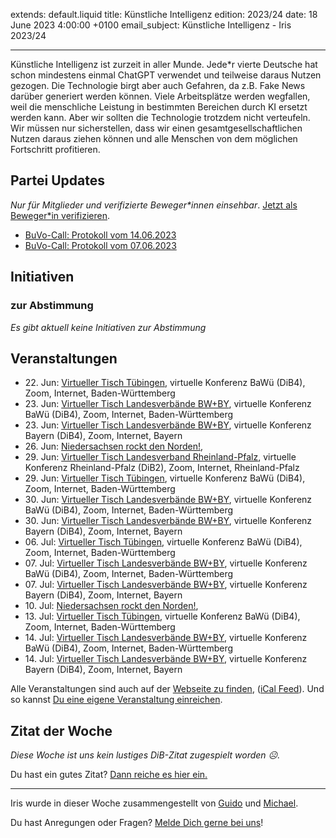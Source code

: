 
extends: default.liquid
title: Künstliche Intelligenz
edition: 2023/24
date: 18 June 2023 4:00:00 +0100
email_subject: Künstliche Intelligenz - Iris 2023/24

---
Künstliche Intelligenz ist zurzeit in aller Munde. Jede\*r vierte Deutsche hat schon mindestens einmal ChatGPT verwendet und teilweise daraus Nutzen gezogen. Die Technologie birgt aber auch Gefahren, da z.B. Fake News darüber generiert werden können. Viele Arbeitsplätze werden wegfallen, weil die menschliche Leistung in bestimmten Bereichen durch KI ersetzt werden kann. Aber wir sollten die Technologie trotzdem nicht verteufeln. Wir müssen nur sicherstellen, dass wir einen gesamtgesellschaftlichen Nutzen daraus ziehen können und alle Menschen von dem möglichen Fortschritt profitieren.


## Partei Updates

_Nur für Mitglieder und verifizierte Beweger\*innen einsehbar_. [Jetzt als Beweger\*in verifizieren](https://dib.de/bewegerin-werden/).

 - [BuVo-Call: Protokoll vom 14.06.2023](https://marktplatz.dib.de/t/buvo-call-protokoll-vom-14-06-2023/40046)
 - [BuVo-Call: Protokoll vom 07.06.2023](https://marktplatz.dib.de/t/buvo-call-protokoll-vom-07-06-2023/40041)

## Initiativen

### zur Abstimmung
_Es gibt aktuell keine Initiativen zur Abstimmung_

## Veranstaltungen

 - 22.&nbsp;Jun: [Virtueller Tisch Tübingen](https://dib.de/events/virtueller-tisch-tuebingen-2023-06-22/), virtuelle Konferenz BaWü (DiB4), Zoom, Internet, Baden-Württemberg
 - 23.&nbsp;Jun: [Virtueller Tisch Landesverbände BW+BY](https://dib.de/events/virtueller-tisch-landesverbaende-bwby-3-2023-06-23/), virtuelle Konferenz BaWü (DiB4), Zoom, Internet, Baden-Württemberg
 - 23.&nbsp;Jun: [Virtueller Tisch Landesverbände BW+BY](https://dib.de/events/virtueller-tisch-landesverbaende-bwby-2-2023-06-23/), virtuelle Konferenz Bayern (DiB4), Zoom, Internet, Bayern
 - 26.&nbsp;Jun: [Niedersachsen rockt den Norden!](https://dib.de/events/niedersachsen-call-2023-06-26/), 
 - 29.&nbsp;Jun: [Virtueller Tisch Landesverband Rheinland-Pfalz](https://dib.de/events/virtueller-tisch-landesverband-rheinland-pfalz-2023-06-29/), virtuelle Konferenz Rheinland-Pfalz (DiB2), Zoom, Internet, Rheinland-Pfalz
 - 29.&nbsp;Jun: [Virtueller Tisch Tübingen](https://dib.de/events/virtueller-tisch-tuebingen-2023-06-29/), virtuelle Konferenz BaWü (DiB4), Zoom, Internet, Baden-Württemberg
 - 30.&nbsp;Jun: [Virtueller Tisch Landesverbände BW+BY](https://dib.de/events/virtueller-tisch-landesverbaende-bwby-3-2023-06-30/), virtuelle Konferenz BaWü (DiB4), Zoom, Internet, Baden-Württemberg
 - 30.&nbsp;Jun: [Virtueller Tisch Landesverbände BW+BY](https://dib.de/events/virtueller-tisch-landesverbaende-bwby-2-2023-06-30/), virtuelle Konferenz Bayern (DiB4), Zoom, Internet, Bayern
 - 06.&nbsp;Jul: [Virtueller Tisch Tübingen](https://dib.de/events/virtueller-tisch-tuebingen-2023-07-06/), virtuelle Konferenz BaWü (DiB4), Zoom, Internet, Baden-Württemberg
 - 07.&nbsp;Jul: [Virtueller Tisch Landesverbände BW+BY](https://dib.de/events/virtueller-tisch-landesverbaende-bwby-3-2023-07-07/), virtuelle Konferenz BaWü (DiB4), Zoom, Internet, Baden-Württemberg
 - 07.&nbsp;Jul: [Virtueller Tisch Landesverbände BW+BY](https://dib.de/events/virtueller-tisch-landesverbaende-bwby-2-2023-07-07/), virtuelle Konferenz Bayern (DiB4), Zoom, Internet, Bayern
 - 10.&nbsp;Jul: [Niedersachsen rockt den Norden!](https://dib.de/events/niedersachsen-call-2023-07-10/), 
 - 13.&nbsp;Jul: [Virtueller Tisch Tübingen](https://dib.de/events/virtueller-tisch-tuebingen-2023-07-13/), virtuelle Konferenz BaWü (DiB4), Zoom, Internet, Baden-Württemberg
 - 14.&nbsp;Jul: [Virtueller Tisch Landesverbände BW+BY](https://dib.de/events/virtueller-tisch-landesverbaende-bwby-3-2023-07-14/), virtuelle Konferenz BaWü (DiB4), Zoom, Internet, Baden-Württemberg
 - 14.&nbsp;Jul: [Virtueller Tisch Landesverbände BW+BY](https://dib.de/events/virtueller-tisch-landesverbaende-bwby-2-2023-07-14/), virtuelle Konferenz Bayern (DiB4), Zoom, Internet, Bayern


Alle Veranstaltungen sind auch auf der [Webseite zu finden](https://dib.de/veranstaltungen/), ([iCal Feed](https://dib.de/?ical=1)). Und so kannst [Du eine eigene Veranstaltung einreichen](https://marktplatz.dib.de/t/eine-veranstaltung-auf-der-webseite-einreichen/21379).


## Zitat der Woche
_Diese Woche ist uns kein lustiges DiB-Zitat zugespielt worden ☹._

Du hast ein gutes Zitat? [Dann reiche es hier ein.](https://marktplatz.dib.de/t/fortsetzung-lustige-dib-zitate/24431)


---

Iris wurde in dieser Woche zusammengestellt von [Guido](https://marktplatz.dib.de/u/Guido/) und [Michael](https://marktplatz.dib.de/u/MichaelVoss/).

Du hast Anregungen oder Fragen? [Melde Dich gerne bei uns](https://marktplatz.dib.de/t/neu-iris-die-woechtliche-zusammenfasssung-zum-sonntagsbrunch/10990)!

